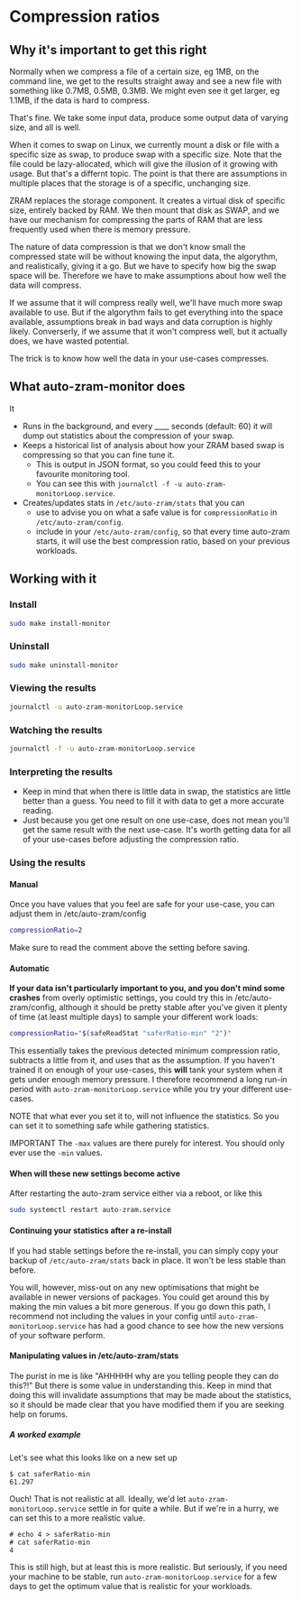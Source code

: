 # Compression ratios

## Why it's important to get this right

Normally when we compress a file of a certain size, eg 1MB, on the command line, we get to the results straight away and see a new file with something like 0.7MB, 0.5MB, 0.3MB. We might even see it get larger, eg 1.1MB, if the data is hard to compress.

That's fine. We take some input data, produce some output data of varying size, and all is well.

When it comes to swap on Linux, we currently mount a disk or file with a specific size as swap, to produce swap with a specific size. Note that the file could be lazy-allocated, which will give the illusion of it growing with usage. But that's a differnt topic. The point is that there are assumptions in multiple places that the storage is of a specific, unchanging size.

ZRAM replaces the storage component. It creates a virtual disk of specific size, entirely backed by RAM. We then mount that disk as SWAP, and we have our mechanism for compressing the parts of RAM that are less frequently used when there is memory pressure.

The nature of data compression is that we don't know small the compressed state will be without knowing the input data, the algorythm, and realistically, giving it a go. But we have to specify how big the swap space will be. Therefore we have to make assumptions about how well the data will compress.

If we assume that it will compress really well, we'll have much more swap available to use. But if the algorythm fails to get everything into the space available, assumptions break in bad ways and data corruption is highly likely. Converserly, if we assume that it won't compress well, but it actually does, we have wasted potential.

The trick is to know how well the data in your use-cases compresses.

## What auto-zram-monitor does

It

* Runs in the background, and every ____ seconds (default: 60) it will dump out statistics about the compression of your swap.
* Keeps a historical list of analysis about how your ZRAM based swap is compressing so that you can fine tune it.
    * This is output in JSON format, so you could feed this to your favourite monitoring tool.
    * You can see this with `journalctl -f -u auto-zram-monitorLoop.service`.
* Creates/updates stats in `/etc/auto-zram/stats` that you can
    * use to advise you on what a safe value is for `compressionRatio` in `/etc/auto-zram/config`.
    * include in your `/etc/auto-zram/config`, so that every time auto-zram starts, it will use the best compression ratio, based on your previous workloads.

## Working with it

### Install

```bash
sudo make install-monitor
```

### Uninstall

```bash
sudo make uninstall-monitor
```

### Viewing the results

```bash
journalctl -u auto-zram-monitorLoop.service
```

### Watching the results

```bash
journalctl -f -u auto-zram-monitorLoop.service
```

### Interpreting the results

* Keep in mind that when there is little data in swap, the statistics are little better than a guess. You need to fill it with data to get a more accurate reading.
* Just because you get one result on one use-case, does not mean you'll get the same result with the next use-case. It's worth getting data for all of your use-cases before adjusting the compression ratio.

### Using the results

#### Manual

Once you have values that you feel are safe for your use-case, you can adjust them in /etc/auto-zram/config

```bash
compressionRatio=2
```

Make sure to read the comment above the setting before saving.

#### Automatic

**If your data isn't particularly important to you, and you don't mind some crashes** from overly optimistic settings, you could try this in /etc/auto-zram/config, although it should be pretty stable after you've given it plenty of time (at least multiple days) to sample your different work loads:

```bash
compressionRatio="$(safeReadStat "saferRatio-min" "2")"
```

This essentially takes the previous detected minimum compression ratio, subtracts a little from it, and uses that as the assumption. If you haven't trained it on enough of your use-cases, this **will** tank your system when it gets under enough memory pressure. I therefore recommend a long run-in period with `auto-zram-monitorLoop.service` while you try your different use-cases.

NOTE that what ever you set it to, will not influence the statistics. So you can set it to something safe while gathering statistics.

IMPORTANT The `-max` values are there purely for interest. You should only ever use the `-min` values.

#### When will these new settings become active

After restarting the auto-zram service either via a reboot, or like this

```bash
sudo systemctl restart auto-zram.service
```

#### Continuing your statistics after a re-install

If you had stable settings before the re-install, you can simply copy your backup of `/etc/auto-zram/stats` back in place. It won't be less stable than before. 

You will, however, miss-out on any new optimisations that might be available in newer versions of packages. You could get around this by making the min values a bit more generous. If you go down this path, I recommend not including the values in your config until `auto-zram-monitorLoop.service` has had a good chance to see how the new versions of your software perform.

#### Manipulating values in /etc/auto-zram/stats

The purist in me is like "AHHHHH why are you telling people they can do this?!" But there is some value in understanding this. Keep in mind that doing this will invalidate assumptions that may be made about the statistics, so it should be made clear that you have modified them if you are seeking help on forums.

##### A worked example

Let's see what this looks like on a new set up

```
$ cat saferRatio-min 
61.297
```

Ouch! That is not realistic at all. Ideally, we'd let `auto-zram-monitorLoop.service` settle in for quite a while. But if we're in a hurry, we can set this to a more realistic value.

```
# echo 4 > saferRatio-min
# cat saferRatio-min
4
```

This is still high, but at least this is more realistic. But seriously, if you need your machine to be stable, run `auto-zram-monitorLoop.service` for a few days to get the optimum value that is realistic for your workloads.


